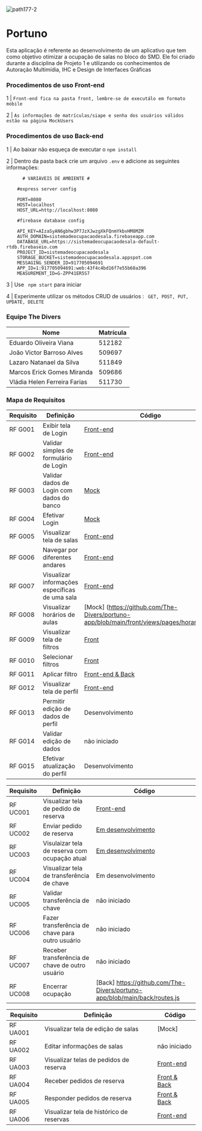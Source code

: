![path177-2](https://user-images.githubusercontent.com/86852231/178410101-d90a74ce-97fd-436a-8b4e-dd4555ff6e44.png) 

# Portuno


Esta aplicação é referente ao desenvolvimento de um aplicativo que tem como objetivo otimizar a ocupação de salas no bloco do SMD. Ele foi criado durante a disciplina de Projeto 1 e utilizando os conhecimentos de Autoração Multimídia, IHC e Design de Interfaces Gráficas

### Procedimentos de uso Front-end
  1 | `Front-end fica na pasta front, lembre-se de executálo em formato mobile`
  
  2 | `As informações de matrículas/siape e senha dos usuários válidos estão na página MockUsers`
  
### Procedimentos de uso Back-end
 1 | Ao baixar não esqueça de executar o `npm install`
  
 2 | Dentro da pasta back crie um arquivo `.env` e adicione as seguintes informações:
  
  ```
        # VARIÁVEIS DE AMBIENTE #

      #express server config

      PORT=8080
      HOST=localhost
      HOST_URL=http://localhost:8080

      #firebase database config

      API_KEY=AIzaSyAN6gbhw3P7JzXJwzgXkFQnmYkbvHM8MZM
      AUTH_DOMAIN=sistemadeocupacaodesala.firebaseapp.com
      DATABASE_URL=https://sistemadeocupacaodesala-default-rtdb.firebaseio.com
      PROJECT_ID=sistemadeocupacaodesala
      STORAGE_BUCKET=sistemadeocupacaodesala.appspot.com
      MESSAGING_SENDER_ID=917705094691
      APP_ID=1:917705094691:web:43f4c4bd16f7e55b68a396
      MEASUREMENT_ID=G-ZPP41ER5S7
  
  ```
 3 | Use ` npm start` para iniciar
 
 4 | Experimente utilizar os métodos CRUD de usuários : ` GET, POST, PUT, UPDATE, DELETE`
 
### Equipe The Divers
| Nome  |  Matrícula  | 
| ------------------- | ------------------- |
| Eduardo Oliveira Viana | 512182 |
| João Victor Barroso Alves | 509697 |
| Lazaro Natanael da Silva | 511849 |
| Marcos Erick Gomes Miranda | 509686 |
| Vládia Helen Ferreira Farias | 511730 |

### Mapa de Requisitos

| Requisito  |  Definição  |  Código   |
| ------------------- | ------------------- |--------------------------------|
|  RF G001 |  Exibir tela de Login | [Front-end](https://github.com/The-Divers/portuno-app/blob/d18a0e94245ed3494e8041ad270c8c5061005733/front/views/pages/login.ejs#L6-L27)|
|  RF G002 |  Validar simples de formulário de Login | [Front-end](https://github.com/The-Divers/portuno-app/blob/d18a0e94245ed3494e8041ad270c8c5061005733/front/views/pages/login.ejs#L14-L19)|
|  RF G003 |  Validar dados de Login com dados do banco | [Mock](https://github.com/The-Divers/portuno-app/blob/ae8a9b9ae0b8b69e3edd08a6e3221722dfa544a6/front/MockUsers.js#L43-L65)|
|  RF G004 |  Efetivar Login | [Mock](https://github.com/The-Divers/portuno-app/blob/ae8a9b9ae0b8b69e3edd08a6e3221722dfa544a6/front/MockUsers.js#L43-L75) |
|  RF G005 |  Visualizar tela de salas | [Front-end](https://github.com/The-Divers/portuno-app/blob/d18a0e94245ed3494e8041ad270c8c5061005733/front/views/pages/home.ejs#L26-L55) |
|  RF G006 |  Navegar por diferentes andares | [Front-end](https://github.com/The-Divers/portuno-app/blob/d18a0e94245ed3494e8041ad270c8c5061005733/front/views/pages/home.ejs#L5-L14) |
|  RF G007 |  Visualizar informações específicas de uma sala | [Front-end](https://github.com/The-Divers/portuno-app/blob/d18a0e94245ed3494e8041ad270c8c5061005733/front/views/partials/modal-sala.ejs#L1-L34) | 
|  RF G008 |  Visualizar horários de aulas | [Mock] (https://github.com/The-Divers/portuno-app/blob/main/front/views/pages/horarios.ejs) | 
|  RF G009 |  Visualizar tela de filtros | [Front](https://github.com/The-Divers/portuno-app/blob/730397095c00394ab7f614f54c960670fd795b7d/front/views/partials/offcanvas-filtros.ejs#L1-L46) | 
|  RF G010 |  Selecionar filtros | [Front](https://github.com/The-Divers/portuno-app/blob/d18a0e94245ed3494e8041ad270c8c5061005733/front/views/partials/offcanvas-filtros.ejs#L1-L46) | 
|  RF G011 |  Aplicar filtro | [Front-end & Back](https://github.com/The-Divers/portuno-app/blob/c774dd6acca3525d9e93214419a34bcdacce2fef/front/routes.js#L69-L200) | 
|  RF G012 |  Visualizar tela de perfil | [Front-end](https://github.com/The-Divers/portuno-app/blob/d18a0e94245ed3494e8041ad270c8c5061005733/front/views/pages/perfil.ejs#L3-L37) | 
|  RF G013 |  Permitir edição de dados de perfil | Desenvolvimento | 
|  RF G014 |  Validar edição de dados | não iniciado | 
|  RF G015 |  Efetivar atualização do perfil | Desenvolvimento | 

| Requisito  |  Definição  |  Código   |
| ------------------- | ------------------- |--------------------------------|
|  RF UC001 | Visualizar tela de pedido de reserva | [Front-end](https://github.com/The-Divers/portuno-app/blob/14868c743cdc7b70c90c2a44c5ad986b25807299/front/views/pages/home.ejs#L88-L134) |
|  RF UC002 | Enviar pedido de reserva | [Em desenvolvimento](https://github.com/The-Divers/portuno-app/blob/c774dd6acca3525d9e93214419a34bcdacce2fef/front/routes.js#L202-L218) |
|  RF UC003 | Visulaizar tela de reserva com ocupação atual | [Em desenvolvimento](https://github.com/The-Divers/portuno-app/blob/c774dd6acca3525d9e93214419a34bcdacce2fef/front/views/pages/reservas.ejs#L6-L27) |
|  RF UC004 | Visualizar tela de transferência de chave |  Em desenvolvimento |
|  RF UC005 | Validar transferência de chave | não iniciado |
|  RF UC006 | Fazer transferência de chave para outro usuário | não iniciado |
|  RF UC007 | Receber transferência de chave de outro usuário | não iniciado |
|  RF UC008 | Encerrar ocupação | [Back] https://github.com/The-Divers/portuno-app/blob/main/back/routes.js |

| Requisito  |  Definição  |  Código   |
| ------------------- | ------------------- |--------------------------------|
|  RF UA001 | Visualizar tela de edição de salas | [Mock] |
|  RF UA002 | Editar informações de salas| não iniciado |
|  RF UA003 | Visualizar telas de pedidos de reserva |[Front-end](https://github.com/The-Divers/portuno-app/blob/56de5c7a5561d656ceb6ed3fb730c462bef23947/admin/views/pages/pedidos.ejs#L41-L76) |
|  RF UA004 | Receber pedidos de reserva| [Front & Back](https://github.com/The-Divers/portuno-app/blob/3c4a29f0a15206e779af661656623ac2fcd25f14/admin/routes.js#L53-L65) |
|  RF UA005 | Responder pedidos de reserva | [Front & Back](https://github.com/The-Divers/portuno-app/blob/77020887aaa0ec221f9a815e7eb2dc0009bb14dc/admin/routes.js#L57-L87) |
|  RF UA006 | Visualizar tela de histórico de reservas | [Front-end](https://github.com/The-Divers/portuno-app/blob/56de5c7a5561d656ceb6ed3fb730c462bef23947/admin/views/pages/historico.ejs#L38-L78) |

